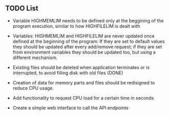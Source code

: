 ## TODO List

* Variable HIGHMEMLIM needs to be defined only at the beggining of the program execution, similar to how HIGHFILELIM is dealt with

* Variables: HIGHMEMLIM and HIGHFILELIM are never updated once defined at the beginning of the program: If they are set to default values they should be updated after every add/remove request; if they are set from environment variables they should be updated too, but using a different mechanism.

* Existing files should be deleted when application terminates or is interrupted, to avoid filling disk with old files (DONE)

* Creation of data for memory parts and files should be redisigned to reduce CPU usage. 

* Add functionality to request CPU load for a certain time in seconds

* Create a simple web interface to call the API endpoints
